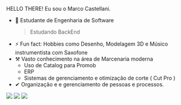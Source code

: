   HELLO THERE! Eu sou o Marco Castellani.

- 🌱 Estudante de Engenharia de Software 
     > Estudando BackEnd
- ⚡ Fun fact: Hobbies como Desenho, Modelagem 3D e Músico instrumentista com Saxofone
- ⚒ Vasto conhecimento na área de Marcenaria moderna
    - Uso de Catalog para Promob
    - ERP 
    - Sistemas de gerenciamento e otimização de corte ( Cut Pro )
- ✔ Organização e e gerenciamento de pessoas e processos.

<div> 
  <a href="https://instagram.com/marcocastellanii" target="_blank"><img src="https://img.shields.io/badge/-Instagram-%23E4405F?style=for-the-badge&logo=instagram&logoColor=white" target="_blank"></a>
  <a href = "mailto:marcocastellanictt@gmail.com"><img src="https://img.shields.io/badge/-Gmail-%23333?style=for-the-badge&logo=gmail&logoColor=white" target="_blank"></a>
  <a href="https://www.linkedin.com/in/marco-castellani-253672242/" target="_blank"><img src="https://img.shields.io/badge/-LinkedIn-%230077B5?style=for-the-badge&logo=linkedin&logoColor=white" target="_blank"></a> 

</div>
